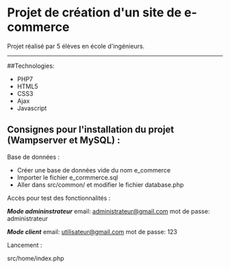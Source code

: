 # Projet de création d'un site de e-commerce

Projet réalisé par 5 élèves en école d'ingénieurs.

--------------------------------------------------------------------------------------

##Technologies:

- PHP7
- HTML5
- CSS3
- Ajax
- Javascript

## Consignes pour l'installation du projet (Wampserver et MySQL) :

Base de données :
- Créer une base de données vide du nom e_commerce
- Importer le fichier e_cormmerce.sql
- Aller dans src/common/ et modifier le fichier database.php


Accès pour test des fonctionnalités :

***Mode admininstrateur***
email: administrateur@gmail.com 
mot de passe: administrateur


***Mode client***
email: utilisateur@gmail.com
mot de passe: 123


Lancement :

src/home/index.php

